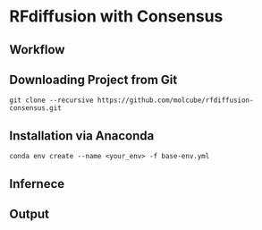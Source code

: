 # RFdiffusion with Consensus

## Workflow


## Downloading Project from Git


```
git clone --recursive https://github.com/molcube/rfdiffusion-consensus.git
```

## Installation via Anaconda

```
conda env create --name <your_env> -f base-env.yml
```

## Infernece



## Output
